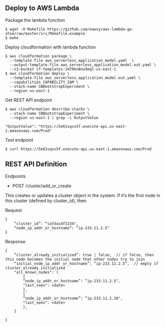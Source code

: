 
## Deploy to AWS Lambda

Package the lambda function 

```
$ wget -O Makefile https://github.com/eawsy/aws-lambda-go-shim/raw/master/src/Makefile.example
$ make
```

Deploy cloudformation with lambda function

```
$ aws cloudformation package \
  --template-file aws_serverless_application_model.yaml  \
  --output-template-file aws_serverless_application_model.out.yaml \
  --s3-bucket cf-templates-1m70kn8ou9eql-us-east-1
$ aws cloudformation deploy \
  --template-file aws_serverless_application_model.out.yaml \
  --capabilities CAPABILITY_IAM \
  --stack-name CBBootstrapExperiment \
  --region us-east-1
```

Get REST API endpoint

```
$ aws cloudformation describe-stacks \
  --stack-name CBBootstrapExperiment \
  --region us-east-1 | grep -i OutputValue

"OutputValue": "https://5e61vqxs5f.execute-api.us-east-1.amazonaws.com/Prod"
```

Test endpoint

```
$ curl https://5e61vqxs5f.execute-api.us-east-1.amazonaws.com/Prod
```

## REST API Definition

Endpoints

- POST /cluster/add_or_create

This creates or updates a cluster object in the system.  If it’s the first node in this cluster (defined by cluster_id), then 

Request

```
{
    “cluster_id”: “safdasdf3234",
    “node_ip_addr_or_hostname”: “ip-233.11.2.5"
}   
```

Response

```
{
    “cluster_already_initialized”: true | false,  // if false, then this node becomes the initial node that other nodes try to join
    “initial_node_ip_addr_or_hostname”: “ip-233.11.2.5”,  // empty if cluster_already_initialized
    "all_known_nodes": [
        {
		“node_ip_addr_or_hostname”: “ip-233.11.2.5",
		"last_seen": <date>
        },
        {
		“node_ip_addr_or_hostname”: “ip-233.11.2.18",
		"last_seen": <date>
        },
    ]
    
}
```
   

